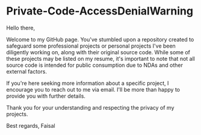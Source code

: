 # Private-Code-AccessDenialWarning
Hello there,

Welcome to my GitHub page. You've stumbled upon a repository created to safeguard some professional projects or personal projects I've been diligently working on, along with their original source code. While some of these projects may be listed on my resume, it's important to note that not all source code is intended for public consumption due to NDAs and other external factors.

If you're here seeking more information about a specific project, I encourage you to reach out to me via email. I'll be more than happy to provide you with further details.

Thank you for your understanding and respecting the privacy of my projects.

Best regards,
Faisal

